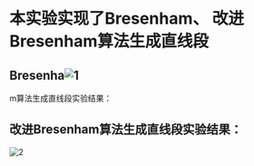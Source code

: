 # 本实验实现了Bresenham、 改进Bresenham算法生成直线段
## Bresenha![1](https://user-images.githubusercontent.com/102289246/174814326-2cfec079-3a9f-4122-b3e8-4bbc2ac54fc9.png)
m算法生成直线段实验结果：

## 改进Bresenham算法生成直线段实验结果：
![2](https://user-images.githubusercontent.com/102289246/174814336-c814d05b-4213-49ca-9107-9b843602162b.png)
